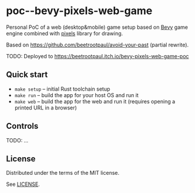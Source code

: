 # poc--bevy-pixels-web-game

Personal PoC of a web (desktop&amp;mobile) game setup based on [Bevy](https://github.com/bevyengine/bevy) game engine
combined with [pixels](https://github.com/parasyte/pixels) library for drawing.

Based on https://github.com/beetrootpaul/avoid-your-past (partial rewrite).

TODO: Deployed to https://beetrootpaul.itch.io/bevy-pixels-web-game-poc

## Quick start

- `make setup` – initial Rust toolchain setup
- `make run` – build the app for your host OS and run it
- `make web` – build the app for the web and run it (requires opening a printed URL in a browser)

## Controls

TODO: …

## License

Distributed under the terms of the MIT license.

See [LICENSE](LICENSE).
